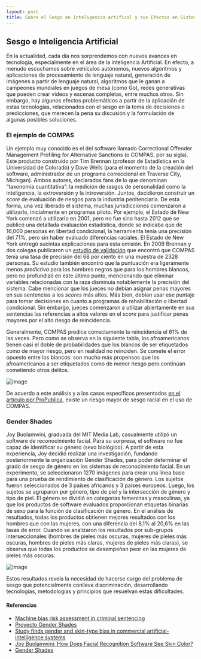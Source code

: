 ```yaml
---
layout: post
title: Sobre el Sesgo en Inteligencia Artifical y sus Efectos en Sistemas de Recomendación 
---
```


## Sesgo e Inteligencia Artificial
En la actualidad, cada día nos sorprendemos con nuevos avances en tecnología, especialmente en el área de la inteligencia Artificial. En efecto, a menudo escuchamos sobre vehículos autónomos, nuevos algoritmos y aplicaciones de procesamiento de lenguaje natural, generación de imágenes a partir de lenguaje natural, algoritmos que le ganan a campeones mundiales en juegos de mesa (como Go), redes generativas que pueden crear videos y escenas completas, entre muchos otros.
Sin embargo, hay algunos efectos problemáticos a partir de la aplicación de estas tecnologías, relacionados con el sesgo en la toma de decisiones o predicciones, que merecen la pena su discusión y la formulación de algunas posibles soluciones. 

### El ejemplo de COMPAS
Un ejemplo muy conocido es el del software llamado Correctional Offender Management Profiling for Alternative Sanctions (o COMPAS, por su sigla). Este producto construido por Tim Brennan (profesor de Estadística en la Universidad de Colorado) y Dave Wells (para el momento de la creación del software, administrador de un programa correccional en Traverse City, Michigan). Ambos autores, declarados fans de lo que denominan “taxonomía cuantitativa”: la medición de rasgos de personalidad como la inteligencia, la extroversión y la introversión. Juntos, decidieron construir un *score* de evaluación de riesgos para la industria penitenciaria. De esta forma, una vez liberado el sistema, muchas jurisdicciones comenzaron a utilizarlo, inicialmente en programas piloto. Por ejemplo, el Estado de New York comenzó a utilizarlo en 2001, pero no fue sino hasta 2012 que se publicó una detallada evaluación estadística, donde se indicaba que de 16,000 personas en libertad condicional, la herramienta tenía una precisión del 71%, pero sin haber evaluado diferencias raciales. El Estado de New York entregó sucintas explicaciones para esta omisión.
En 2009 Brennan y dos colegas publicaron un [estudio de validación](http://www.northpointeinc.com/files/publications/Criminal-Justice-Behavior-COMPAS.pdf) que encontró que COMPAS tenía una tasa de precisión del 68 por ciento en una muestra de 2328 personas. Su estudio también encontró que la puntuación era ligeramente menos *predictiva* para los hombres negros que para los hombres blancos, pero no profundizó en este último punto, mencionando que eliminar variables relacionadas con la raza disminuía notablemente la precisión del sistema.
Cabe mencionar que los jueces no debían asignar penas mayores en sus sentencias a los *scores* más altos. Más bien, debían usar ese puntaje para tomar decisiones en cuanto a programas de rehabilitación o libertad condicional. Sin embargo, jueces comenzaron a utilizar abiertamente en sus sentencias las referencias a altos valores en el *score* para justificar penas mayores por el alto riesgo de reincidencia.

Generalmente, COMPAS predice correctamente la reincidencia el 61% de las veces. Pero como se observa en la siguiente tabla, los afroamericanos tienen casi el doble de probabilidades que los blancos de ser etiquetados como de mayor riesgo, pero en realidad no reinciden. Se comete el error opuesto entre los blancos: son mucho más propensos que los afroamericanos a ser etiquetados como de menor riesgo pero continúan cometiendo otros delitos.

![image](https://user-images.githubusercontent.com/84675120/205516791-c4954d0d-f954-4b3c-8053-e5d79a25fbf3.png)

De acuerdo a este análisis y a los casos específicos presentados [en el artículo por ProPublica](https://www.propublica.org/article/machine-bias-risk-assessments-in-criminal-sentencing), existe un riesgo mayor de sesgo racial en el uso de COMPAS.

### Gender Shades
Joy Buolamwini, graduada del MIT Media Lab, casualmente utilizó un software de reconocimiento facial. Para su sorpresa, el software no fue capaz de identificar su género (sexo biológico). A partir de esta experiencia, Joy decidió realizar una investigación, fundando posteriormente la organización Gender Shades, para poder determinar el grado de sesgo de género en los sistemas de reconocimiento facial.
En un experimento, se seleccionaron 1270 imágenes para crear una línea base para una prueba de rendimiento de clasificación de género. Los sujetos fueron seleccionados de 3 países africanos y 3 países europeos. Luego, los sujetos se agruparon por género, tipo de piel y la intersección de género y tipo de piel. El género se dividió en categorías femeninas y masculinas, ya que los productos de software evaluados proporcionan etiquetas binarias de sexo para la función de clasificación de género. 
En el análisis de resultados, todas los productos obtienen mejores resultados con los hombres que con las mujeres, con una diferencia del 8,1% al 20,6% en las tasas de error. Cuando se analizaron los resultados por sub-grupos interseccionales (hombres de pieles más oscuras, mujeres de pieles más oscuras, hombres de pieles más claras, mujeres de pieles más claras), se observa que todas los productos se desempeñan peor en las mujeres de pieles más oscuras.

![image](https://user-images.githubusercontent.com/84675120/205518132-6a586547-cef7-4415-aad4-4f980d429b6e.png)

Estos resultados revela la necesidad de hacerse cargo del problema de sesgo que potencialmente conlleva discriminación, desarrollando tecnologías, metodologías y principios que resuelvan estas dificultades.



#### Referencias

 - [Machine bias risk assessment in criminal sentencing](https://www.propublica.org/article/machine-bias-risk-assessments-in-criminal-sentencing)
 - [Proyecto Gender Shades](https://www.media.mit.edu/projects/gender-shades/overview/)
 - [Study finds gender and skin-type bias in commercial artificial-intelligence systems](https://news.mit.edu/2018/study-finds-gender-skin-type-bias-artificial-intelligence-systems-0212)
 - [Joy Buolamwini: How Does Facial Recognition Software See Skin Color?](https://www.npr.org/2018/01/26/580619086/joy-buolamwini-how-does-facial-recognition-software-see-skin-color)
 - [Gender Shades](http://gendershades.org/overview.html)
